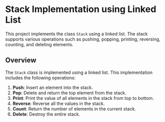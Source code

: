# Stack Implementation using Linked List
This project implements the class `Stack` using a linked list. The stack supports various operations such as pushing, popping, printing, reversing, counting, and deleting elements.

## Overview
The `Stack` class is implemented using a linked list. This implementation includes the following operations:

1. **Push**: Insert an element into the stack.
2. **Pop**: Delete and return the top element from the stack.
3. **Print**: Print the value of all elements in the stack from top to bottom.
4. **Reverse**: Reverse all the values in the stack.
5. **Count**: Return the number of elements in the current stack.
6. **Delete**: Destroy the entire stack.
